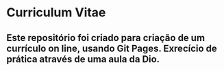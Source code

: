 # Curriculum Vitae

## Este repositório foi criado para criação de um currículo on line, usando Git Pages. Exrecício de prática através de uma aula da Dio.
